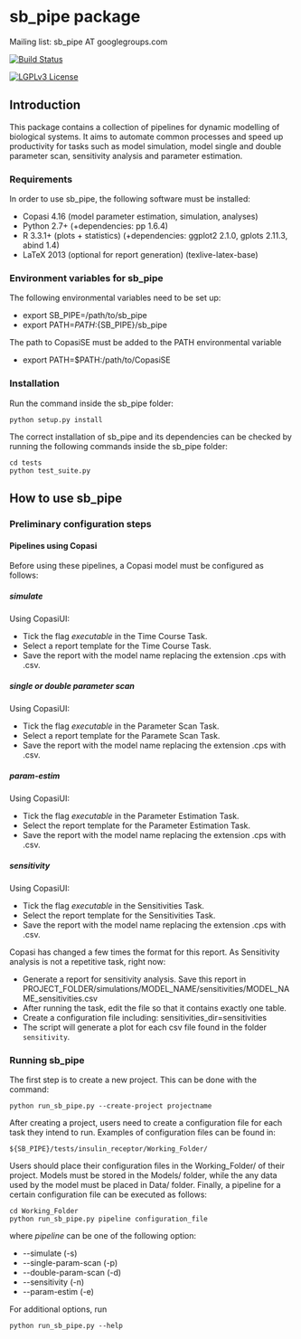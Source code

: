 # sb_pipe package

Mailing list: sb_pipe AT googlegroups.com

[![Build Status](https://travis-ci.org/pdp10/sb_pipe.svg?branch=master)](https://travis-ci.org/pdp10/sb_pipe)

[![LGPLv3 License](http://img.shields.io/badge/license-LGPLv3-blue.svg)](https://www.gnu.org/licenses/lgpl.html)


## Introduction
This package contains a collection of pipelines for dynamic modelling of biological systems. 
It aims to automate common processes and speed up productivity for tasks such as model simulation, 
model single and double parameter scan, sensitivity analysis and parameter estimation. 


### Requirements
In order to use sb_pipe, the following software must be installed:
- Copasi 4.16 (model parameter estimation, simulation, analyses)
- Python 2.7+ (+dependencies: pp 1.6.4)
- R 3.3.1+ (plots + statistics) (+dependencies: ggplot2 2.1.0, gplots 2.11.3, abind 1.4)
- LaTeX 2013 (optional for report generation) (texlive-latex-base)


### Environment variables for sb_pipe
The following environmental variables need to be set up:
- export SB_PIPE=/path/to/sb_pipe
- export PATH=$PATH:${SB_PIPE}/sb_pipe

The path to CopasiSE must be added to the PATH environmental variable
- export PATH=$PATH:/path/to/CopasiSE


### Installation
Run the command inside the sb_pipe folder: 
```
python setup.py install
```
The correct installation of sb_pipe and its dependencies can be checked by 
running the following commands inside the sb_pipe folder: 
```
cd tests
python test_suite.py
```

## How to use sb_pipe

### Preliminary configuration steps

#### Pipelines using Copasi
Before using these pipelines, a Copasi model must be configured as follows:

##### simulate 
Using CopasiUI:
- Tick the flag _executable_ in the Time Course Task.
- Select a report template for the Time Course Task.
- Save the report with the model name replacing the extension .cps with .csv.

##### single or double parameter scan
Using CopasiUI:
- Tick the flag _executable_ in the Parameter Scan Task.
- Select a report template for the Paramete Scan Task.
- Save the report with the model name replacing the extension .cps with .csv.

##### param-estim
Using CopasiUI:
- Tick the flag _executable_ in the Parameter Estimation Task.
- Select the report template for the Parameter Estimation Task.
- Save the report with the model name replacing the extension .cps with .csv.

##### sensitivity
Using CopasiUI:
- Tick the flag _executable_ in the Sensitivities Task.
- Select the report template for the Sensitivities Task.
- Save the report with the model name replacing the extension .cps with .csv.

Copasi has changed a few times the format for this report. As Sensitivity analysis is not a repetitive task, right now:
- Generate a report for sensitivity analysis. Save this report in PROJECT_FOLDER/simulations/MODEL_NAME/sensitivities/MODEL_NAME_sensitivities.csv
- After running the task, edit the file so that it contains exactly one table.
- Create a configuration file including: 
sensitivities_dir=sensitivities
- The script will generate a plot for each csv file found in the folder `sensitivity`.


### Running sb_pipe
The first step is to create a new project. This can be done with 
the command:
```
python run_sb_pipe.py --create-project projectname
```
After creating a project, users need to create a configuration file 
for each task they intend to run. Examples of configuration files can be found in:
```
${SB_PIPE}/tests/insulin_receptor/Working_Folder/ 
```
Users should place their configuration files in the Working_Folder/ of their project. Models must be stored in the Models/ folder, while the any data used by the model must be placed in Data/ folder.
Finally, a pipeline for a certain configuration file can be executed as follows:
```
cd Working_Folder
python run_sb_pipe.py pipeline configuration_file
```
where *pipeline* can be one of the following option: 
- --simulate (-s)
- --single-param-scan (-p) 
- --double-param-scan (-d)
- --sensitivity (-n)
- --param-estim (-e)

For additional options, run
```
python run_sb_pipe.py --help
```
